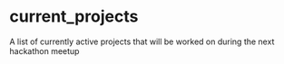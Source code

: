 # current_projects
A list of currently active projects that will be worked on during the next hackathon meetup
